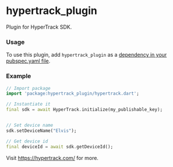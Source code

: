 # hypertrack_plugin

Plugin for HyperTrack SDK.

### Usage

To use this plugin, add `hypertrack_plugin` as a [dependency in your pubspec.yaml file](https://flutter.io/platform-plugins/).

### Example

``` dart
// Import package
import 'package:hypertrack_plugin/hypertrack.dart';

// Instantiate it
final sdk = await HyperTrack.initialize(my_publishable_key);


// Set device name
sdk.setDeviceName("Elvis");

// Get device id
final deviceId = await sdk.getDeviceId();
```

Visit https://hypertrack.com/ for more.
